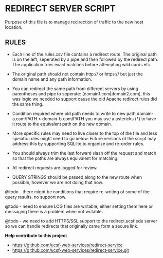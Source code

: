 # REDIRECT SERVER SCRIPT #
 
Purpose of this file is to manage redirection of traffic to the new host location.

## RULES ##
* Each line of the rules.csv file contains a redirect route.  The original path is on the left, seperated by a pipe and then followed by the redirect path.   The application tries exact matches before attempting wild cards etc.

* The original path should not contain http:// or https:// but just the domain name and any path information.

* You can redirect the same path from different servers by using parentheses and pipe to seperate:
 (domain1.com|domain2.com), this was logic we needed to support cause the old Apache redirect rules did the same thing.

* Condition required where old path needs to write to new path domain-a.com/PATH > domain-b.com/PATH you may use a astericks (\*) to have it route to the equivalent path on the new domain.
 
* More specific rules may need to live closer to the top of the file and less specific rules might need to go below.  Future versions of the script may address this by supporting SQLlite to organize and re-order rules.

* You should always trim the last forward slash off the request and match so that the paths are always equivalent for matching.

* All redirect requests are logged for review.

* QUERY STRINGS should be passed along to the new route when possible, however we are not doing that now.
	
@todo - there might be conditions that require re-writing of some of the query results, no support now.
 
@todo - need to ensure LOG files are writable, either setting them here or messaging there is a problem when not writable.
 
@todo - we need to add HTTPS/SSL support to the redirect.ucsf.edu server so we can handle redirects that originally came form a secure link.

__Help contribute to this project__

* https://github.com/ucsf-web-services/redirect-service
* https://github.com/ucsf-web-services/redirect-service.git
